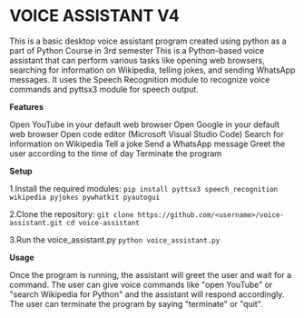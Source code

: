 # VOICE ASSISTANT  V4
This is a basic desktop voice assistant program created using python as a part of Python Course in 3rd semester 
This is a Python-based voice assistant that can perform various tasks like opening web browsers, searching for information on Wikipedia, telling jokes, and sending WhatsApp messages. It uses the Speech Recognition module to recognize voice commands and pyttsx3 module for speech output.

**Features**

Open YouTube in your default web browser
Open Google in your default web browser
Open code editor (Microsoft Visual Studio Code)
Search for information on Wikipedia
Tell a joke
Send a WhatsApp message
Greet the user according to the time of day
Terminate the program

**Setup**

1.Install the required modules:
`pip install pyttsx3 speech_recognition wikipedia pyjokes pywhatkit pyautogui`

2.Clone the repository:
`git clone https://github.com/<username>/voice-assistant.git
cd voice-assistant`

3.Run the voice_assistant.py 
`python voice_assistant.py`

**Usage**

Once the program is running, the assistant will greet the user and wait for a command. The user can give voice commands like "open YouTube" or "search Wikipedia for Python" and the assistant will respond accordingly. The user can terminate the program by saying "terminate" or "quit".
